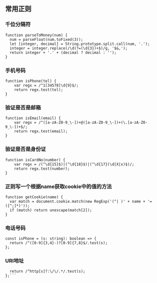 ## 常用正则

### 千位分隔符
```
function parseToMoney(num) {
  num = parseFloat(num.toFixed(3));
  let [integer, decimal] = String.prototype.split.call(num, '.');
  integer = integer.replace(/\d(?=(\d{3})+$)/g, '$&,');
  return integer + '.' + (decimal ? decimal : '');
}
```

### 手机号码
```
function isPhone(tel) {
    var regx = /^1[34578]\d{9}$/;
    return regx.test(tel);
}
```
### 验证是否是邮箱
```
function isEmail(email) {
    var regx = /^([a-zA-Z0-9_\-])+@([a-zA-Z0-9_\-])+(\.[a-zA-Z0-9_\-])+$/;
    return regx.test(email);
}
```
### 验证是否是身份证
```
function isCardNo(number) {
    var regx = /(^\d{15}$)|(^\d{18}$)|(^\d{17}(\d|X|x)$)/;
    return regx.test(number);
}
```
### 正则写一个根据name获取cookie中的值的方法
```
function getCookie(name) {
  var match = document.cookie.match(new RegExp('(^| )' + name + '=([^;]*)'));
  if (match) return unescape(match[2]);
}
```
### 电话号码
```
const isPhone = (s: string): boolean => {
  return /^([0-9]{3,4}-)?[0-9]{7,8}$/.test(s);
};
```

### URl地址
```export const isURL = (s: string): boolean => {
  return /^http[s]?:\/\/.*/.test(s);
};```